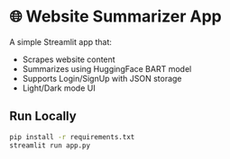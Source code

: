 # 🌐 Website Summarizer App

A simple Streamlit app that:
- Scrapes website content
- Summarizes using HuggingFace BART model
- Supports Login/SignUp with JSON storage
- Light/Dark mode UI

## Run Locally
```bash
pip install -r requirements.txt
streamlit run app.py
